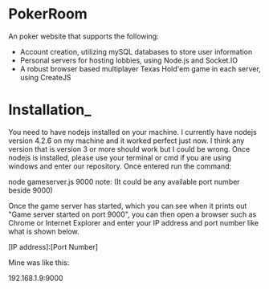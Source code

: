 # PokerRoom
An poker website that supports the following:
  - Account creation, utilizing mySQL databases to store user information
  - Personal servers for hosting lobbies, using Node.js and Socket.IO 
  - A robust browser based multiplayer Texas Hold'em game in each server, using CreateJS

# Installation_
You need to have nodejs installed on your machine. I currently have nodejs version 4.2.6 on my machine and it worked perfect just now. I think any version that is version 3 or more should work but I could be wrong. Once nodejs is installed, please use your terminal or cmd if you are using windows and enter our repository. Once entered run the command:

node gameserver.js 9000
note: (It could be any available port number beside 9000)

Once the game server has started, which you can see when it prints out "Game server started on port 9000", you can then open a browser such as Chrome or Internet Explorer and enter your IP address and port number like what is shown below.

[IP address]:[Port Number]

Mine was like this:

192.168.1.9:9000
